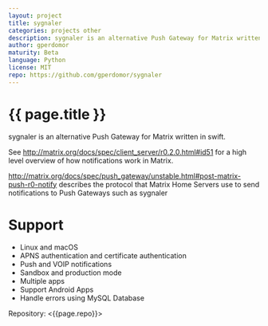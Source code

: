 ```yaml
---
layout: project
title: sygnaler
categories: projects other
description: sygnaler is an alternative Push Gateway for Matrix written in swift.
author: gperdomor
maturity: Beta
language: Python
license: MIT
repo: https://github.com/gperdomor/sygnaler
---
```


# {{ page.title }}
sygnaler is an alternative Push Gateway for Matrix written in swift.

See http://matrix.org/docs/spec/client_server/r0.2.0.html#id51 for a high level overview of how notifications work in Matrix.

http://matrix.org/docs/spec/push_gateway/unstable.html#post-matrix-push-r0-notify describes the protocol that Matrix Home Servers use to send notifications to Push Gateways such as sygnaler

# Support
- Linux and macOS
- APNS authentication and certificate authentication
- Push and VOIP notifications
- Sandbox and production mode
- Multiple apps
- Support Android Apps
- Handle errors using MySQL Database

Repository: <{{page.repo}}>
